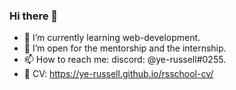 ### Hi there 👋
- 🌱 I’m currently learning web-development.
- 🤔 I’m open for the mentorship and the internship.
- 📫 How to reach me: discord: @ye-russell#0255.
- 🔧 CV: https://ye-russell.github.io/rsschool-cv/
<!--
**ye-russell/ye-russell** is a ✨ _special_ ✨ repository because its `README.md` (this file) appears on your GitHub profile.
-->
